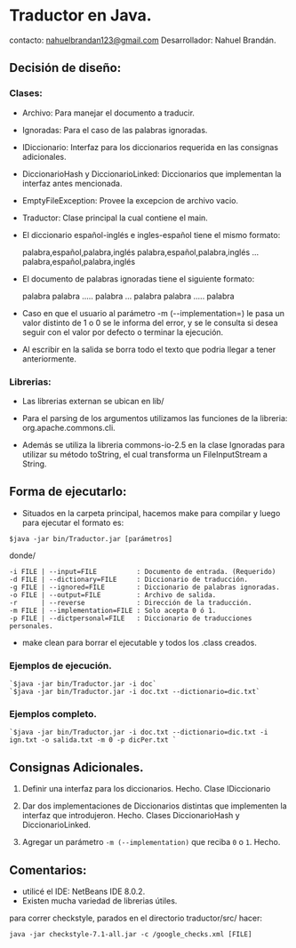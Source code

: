 # Traductor en Java.

contacto: nahuelbrandan123@gmail.com
Desarrollador: Nahuel Brandán.

## Decisión de diseño:

### Clases:

* Archivo: Para manejar el documento a traducir.

* Ignoradas: Para el caso de las palabras ignoradas.

* IDiccionario: Interfaz para los diccionarios requerida en las consignas adicionales.

* DiccionarioHash y DiccionarioLinked: Diccionarios que implementan la interfaz antes mencionada.

* EmptyFileException: Provee la excepcion de archivo vacio.

* Traductor: Clase principal la cual contiene el main.

* El diccionario español-inglés e ingles-español tiene el mismo formato:

    palabra,español,palabra,inglés
    palabra,español,palabra,inglés
    ...
    palabra,español,palabra,inglés

* El documento de palabras ignoradas tiene el siguiente formato:

    palabra palabra ..... palabra
    ...
    palabra palabra ..... palabra

* Caso en que el usuario al parámetro -m (--implementation=) le pasa un valor distinto de 1 o 0 se le 
informa del error, y se le consulta si desea seguir con el valor por defecto o terminar la ejecución.

* Al escribir en la salida se borra todo el texto que podria llegar a tener anteriormente.

### Librerias:

* Las librerias externan se ubican en lib/

* Para el parsing de los argumentos utilizamos las funciones de la libreria: org.apache.commons.cli.

* Además se utiliza la libreria commons-io-2.5 en la clase Ignoradas para utilizar su método toString, el cual transforma un FileInputStream a String.

## Forma de ejecutarlo:

* Situados en la carpeta principal, hacemos make para compilar y luego para ejecutar el formato es:

 `$java -jar bin/Traductor.jar [parámetros]`

donde/

    -i FILE | --input=FILE          : Documento de entrada. (Requerido)
    -d FILE | --dictionary=FILE     : Diccionario de traducción.
    -g FILE | --ignored=FILE        : Diccionario de palabras ignoradas.
    -o FILE | --output=FILE         : Archivo de salida.
    -r      | --reverse             : Dirección de la traducción.
    -m FILE | --implementation=FILE : Solo acepta 0 ó 1.
    -p FILE | --dictpersonal=FILE   : Diccionario de traducciones personales.

* make clean para borrar el ejecutable y todos los .class creados.

### Ejemplos de ejecución.

    `$java -jar bin/Traductor.jar -i doc`
    `$java -jar bin/Traductor.jar -i doc.txt --dictionario=dic.txt`

### Ejemplos completo.    
    
    `$java -jar bin/Traductor.jar -i doc.txt --dictionario=dic.txt -i ign.txt -o salida.txt -m 0 -p dicPer.txt `


## Consignas Adicionales.

1. Definir una interfaz para los diccionarios.
    Hecho. Clase IDiccionario

2. Dar dos implementaciones de Diccionarios distintas que implementen la interfaz que introdujeron.
    Hecho. Clases DiccionarioHash y DiccionarioLinked.

3. Agregar un parámetro  `-m (--implementation)` que reciba `0` o `1`.
    Hecho.

## Comentarios:

* utilicé el IDE: NetBeans IDE 8.0.2.
* Existen mucha variedad de librerias útiles.

para correr checkstyle, parados en el directorio traductor/src/ hacer:
   	
	java -jar checkstyle-7.1-all.jar -c /google_checks.xml [FILE]

 
